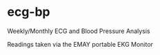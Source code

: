 # ecg-bp
Weekly/Monthly ECG and Blood Pressure Analysis

Readings taken via the EMAY portable EKG Monitor
